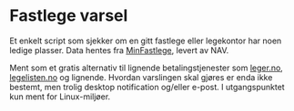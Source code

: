 # Fastlege varsel

Et enkelt script som sjekker om en gitt fastlege eller legekontor har noen
ledige plasser. Data hentes fra [MinFastlege](https://www.nav.no/minfastlege), 
levert av NAV.

Ment som et gratis alternativ til lignende betalingstjenester som 
[leger.no](http://www.leger.no), [legelisten.no](http://www.legelisten.no) og
lignende. Hvordan varslingen skal gjøres er enda ikke bestemt, men trolig
desktop notification og/eller e-post. I utgangspunktet kun ment for
Linux-miljøer.
